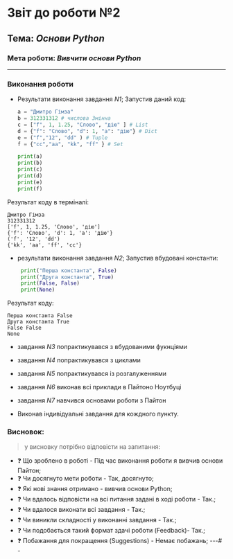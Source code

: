 # Звіт до роботи №2
## Тема: _Основи Python_
### Мета роботи: _Вивчити основи Python_
---
### Виконання роботи

- Результати виконання завдання *N1*;
Запустив даний код:
   ```python
   a = "Дмитро Гімза"
   b = 312331312 # числова Змінна
   c = ["f", 1, 1.25, "Слово", "дію" ] # List
   d = {"f": "Слово", "d": 1, "a": "дію"} # Dict
   e = ("f","12", "dd" ) # Tuple
   f = {"cc","aa", "kk", "ff" } # Set

   print(a)
   print(b)
   print(c)
   print(d)
   print(e)
   print(f)
   ```
Результат коду в терміналі:
   ```
   Дмитро Гімза
   312331312
   ['f', 1, 1.25, 'Слово', 'дію']
   {'f': 'Слово', 'd': 1, 'a': 'дію'}
   ('f', '12', 'dd')
   {'kk', 'aa', 'ff', 'cc'}
   ```

- результати виконання завдання *N2*;
Запустив вбудовані константи:
   ```Python
    print("Перша константа", False)
    print("Друга константа", True)
    print(False, False)
    print(None)
   ```
Результат коду:
```
Перша константа False
Друга константа True
False False
None
```

-  завдання *N3* попрактикувався з вбудованими фукнціями

-  завдання *N4* попрактикувався з циклами
-  завдання *N5* попрактикувався із розгалуженнями

- завдання *N6* виконав всі приклади в Пайтоно Ноутбуці
- завдання *N7* навчився основами роботи з Пайтон
+ Виконав індивідуальні завдання для кождного пункту.
### Висновок: 
> у висновку потрібно відповісти на запитання:
- :question: Що зроблено в роботі - Під час виконання роботи я вивчив основи Пайтон;
- :question: Чи досягнуто мети роботи - Так, досягнуто;
- :question: Які нові знання отримано - вивчив основи Python;
- :question: Чи вдалось відповісти на всі питання задані в ході роботи - Так.;
- :question: Чи вдалося виконати всі завдання - Так.;
- :question: Чи виникли складності у виконанні завдання - Так.;
- :question: Чи подобається такий формат здачі роботи (Feedback)- Так.;
- :question: Побажання для покращення (Suggestions) - Немає побажань;
---# -
